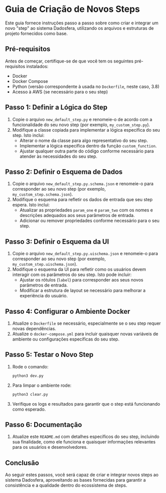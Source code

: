 # Guia de Criação de Novos Steps

Este guia fornece instruções passo a passo sobre como criar e integrar um novo "step" ao sistema Dadosfera, utilizando os arquivos e estruturas de projeto fornecidos como base.

## Pré-requisitos

Antes de começar, certifique-se de que você tem os seguintes pré-requisitos instalados:

- Docker
- Docker Compose
- Python (versão correspondente à usada no `Dockerfile`, neste caso, 3.8)
- Acesso à AWS (se necessário para o seu step)

## Passo 1: Definir a Lógica do Step

1. Copie o arquivo `new_default_step.py` e renomeie-o de acordo com a funcionalidade do seu novo step (por exemplo, `my_custom_step.py`).
2. Modifique a classe copiada para implementar a lógica específica do seu step. Isto inclui:
   - Alterar o nome da classe para algo representativo do seu step.
   - Implementar a lógica específica dentro da função `custom_function`.
   - Ajustar qualquer outra parte do código conforme necessário para atender às necessidades do seu step.

## Passo 2: Definir o Esquema de Dados

1. Copie o arquivo `new_default_step.py.schema.json` e renomeie-o para corresponder ao seu novo step (por exemplo, `my_custom_step.schema.json`).
2. Modifique o esquema para refletir os dados de entrada que seu step espera. Isto inclui:
   - Atualizar as propriedades `param_one` e `param_two` com os nomes e descrições adequados aos seus parâmetros de entrada.
   - Adicionar ou remover propriedades conforme necessário para o seu step.

## Passo 3: Definir o Esquema da UI

1. Copie o arquivo `new_default_step.py.uischema.json` e renomeie-o para corresponder ao seu novo step (por exemplo, `my_custom_step.uischema.json`).
2. Modifique o esquema da UI para refletir como os usuários devem interagir com os parâmetros do seu step. Isto pode incluir:
   - Ajustar os rótulos (`label`) para corresponder aos seus novos parâmetros de entrada.
   - Modificar a estrutura de layout se necessário para melhorar a experiência do usuário.

## Passo 4: Configurar o Ambiente Docker

1. Atualize o `Dockerfile` se necessário, especialmente se o seu step requer novas dependências.
2. Atualize o `docker-compose.yml` para incluir quaisquer novas variáveis de ambiente ou configurações específicas do seu step.

## Passo 5: Testar o Novo Step

1. Rode o comando:
   ```bash
   python3 dev.py
   ```
2. Para limpar o ambiente rode:
   ```bash
   python3 clear.py
   ```
3. Verifique os logs e resultados para garantir que o step está funcionando como esperado.

## Passo 6: Documentação

1. Atualize este `README.md` com detalhes específicos do seu step, incluindo sua finalidade, como ele funciona e quaisquer informações relevantes para os usuários e desenvolvedores.

## Conclusão

Ao seguir estes passos, você será capaz de criar e integrar novos steps ao sistema Dadosfera, aproveitando as bases fornecidas para garantir a consistência e a qualidade dentro do ecossistema de steps.
